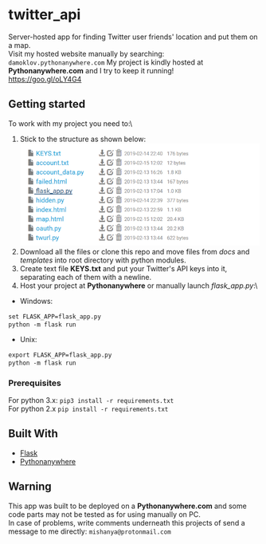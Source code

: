 # twitter_api
Server-hosted app for finding Twitter user friends' location and put them on a map.\
Visit my hosted website manually by searching: `damoklov.pythonanywhere.com`
My project is kindly hosted at __Pythonanywhere.com__ and I try to keep it running!\
https://goo.gl/oLY4G4

## Getting started
To work with my project you need to:\
1. Stick to the structure as shown below:\
![S1](/screenshots/pythonanywherelocale.png)
2. Download all the files or clone this repo and move files from _docs_ and _templates_ into root directory with python modules.
3. Create text file __KEYS.txt__ and put your Twitter's API keys into it, separating each of them with a newline.
4. Host your project at __Pythonanywhere__ or manually launch _flask_app.py_:\
* Windows:
```
set FLASK_APP=flask_app.py
python -m flask run
```
   * Unix:
```
export FLASK_APP=flask_app.py
python -m flask run
```
### Prerequisites
For python 3.x: `pip3 install -r requirements.txt`\
For python 2.x `pip install -r requirements.txt`

## Built With
* [Flask](http://flask.pocoo.org/)
* [Pythonanywhere](https://www.pythonanywhere.com)

## Warning
This app was built to be deployed on a __Pythonanywhere.com__ and some code parts may not be tested as for using manually on PC.\
In case of problems, write comments underneath this projects of send a message to me directly: `mishanya@protonmail.com`
